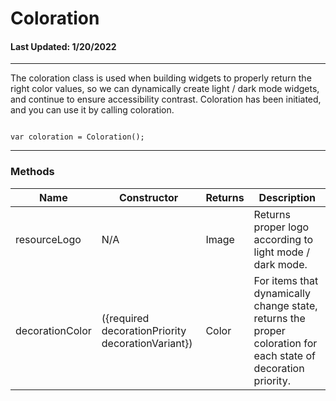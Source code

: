 # Coloration
#### Last Updated: 1/20/2022
--------------------

The coloration class is used when building widgets to properly return the right color values, so we can dynamically create light / dark mode widgets, and continue to ensure accessibility contrast. Coloration has been initiated, and you can use it by calling coloration.

~~~

var coloration = Coloration(); 

~~~

--------------------

### Methods

| Name | Constructor | Returns | Description | 
|--------|-------------|----------|----------|
| resourceLogo | N/A | Image | Returns proper logo according to light mode / dark mode. |
| decorationColor | ({required decorationPriority decorationVariant}) | Color | For items that dynamically change state, returns the proper coloration for each state of decoration priority. |
